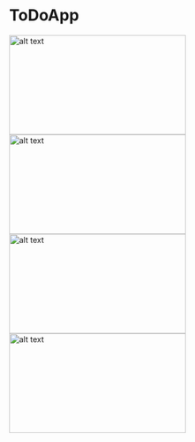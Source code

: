 # ToDoApp

<img src="https://github.com/seydanurkuvvetli/ToDoApp/assets/72807269/8fdf701a-b193-4490-8302-d72d6b2f1f76" alt="alt text" width="320" height="180">
<img src="https://github.com/seydanurkuvvetli/ToDoApp/assets/72807269/79960938-984f-482e-99ab-2880c3a6e441" alt="alt text" width="320" height="180">
<img src="https://github.com/seydanurkuvvetli/ToDoApp/assets/72807269/bc87af5c-1555-4143-b19d-13dc594b059c" alt="alt text" width="320" height="180">
<img src="https://github.com/seydanurkuvvetli/ToDoApp/assets/72807269/90632f99-6e70-4a9e-981c-a264bfc59a8d" alt="alt text" width="320" height="180">





